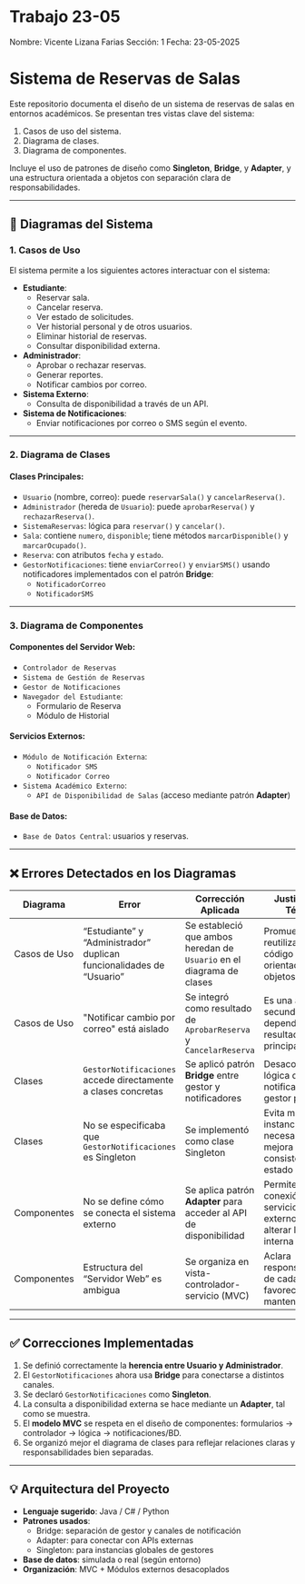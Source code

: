 # Trabajo 23-05
Nombre: Vicente Lizana Farias
Sección: 1
Fecha: 23-05-2025

# Sistema de Reservas de Salas

Este repositorio documenta el diseño de un sistema de reservas de salas en entornos académicos. Se presentan tres vistas clave del sistema:

1. Casos de uso del sistema.
2. Diagrama de clases.
3. Diagrama de componentes.

Incluye el uso de patrones de diseño como **Singleton**, **Bridge**, y **Adapter**, y una estructura orientada a objetos con separación clara de responsabilidades.

---

## 🧩 Diagramas del Sistema

### 1. Casos de Uso

El sistema permite a los siguientes actores interactuar con el sistema:

- **Estudiante**:
  - Reservar sala.
  - Cancelar reserva.
  - Ver estado de solicitudes.
  - Ver historial personal y de otros usuarios.
  - Eliminar historial de reservas.
  - Consultar disponibilidad externa.
- **Administrador**:
  - Aprobar o rechazar reservas.
  - Generar reportes.
  - Notificar cambios por correo.
- **Sistema Externo**:
  - Consulta de disponibilidad a través de un API.
- **Sistema de Notificaciones**:
  - Enviar notificaciones por correo o SMS según el evento.

---

### 2. Diagrama de Clases

#### Clases Principales:

- `Usuario` (nombre, correo): puede `reservarSala()` y `cancelarReserva()`.
- `Administrador` (hereda de `Usuario`): puede `aprobarReserva()` y `rechazarReserva()`.
- `SistemaReservas`: lógica para `reservar()` y `cancelar()`.
- `Sala`: contiene `numero`, `disponible`; tiene métodos `marcarDisponible()` y `marcarOcupado()`.
- `Reserva`: con atributos `fecha` y `estado`.
- `GestorNotificaciones`: tiene `enviarCorreo()` y `enviarSMS()` usando notificadores implementados con el patrón **Bridge**:
  - `NotificadorCorreo`
  - `NotificadorSMS`

---

### 3. Diagrama de Componentes

#### Componentes del Servidor Web:

- `Controlador de Reservas`
- `Sistema de Gestión de Reservas`
- `Gestor de Notificaciones`
- `Navegador del Estudiante`:
  - Formulario de Reserva
  - Módulo de Historial

#### Servicios Externos:

- `Módulo de Notificación Externa`:
  - `Notificador SMS`
  - `Notificador Correo`
- `Sistema Académico Externo`:
  - `API de Disponibilidad de Salas` (acceso mediante patrón **Adapter**)

#### Base de Datos:

- `Base de Datos Central`: usuarios y reservas.

---

## ❌ Errores Detectados en los Diagramas

| Diagrama | Error | Corrección Aplicada | Justificación Técnica |
|---------|-------|----------------------|------------------------|
| Casos de Uso | “Estudiante” y “Administrador” duplican funcionalidades de “Usuario” | Se estableció que ambos heredan de `Usuario` en el diagrama de clases | Promueve reutilización de código y diseño orientado a objetos |
| Casos de Uso | "Notificar cambio por correo" está aislado | Se integró como resultado de `AprobarReserva` y `CancelarReserva` | Es una acción secundaria, dependiente del resultado principal |
| Clases | `GestorNotificaciones` accede directamente a clases concretas | Se aplicó patrón **Bridge** entre gestor y notificadores | Desacopla la lógica de envío de notificaciones del gestor principal |
| Clases | No se especificaba que `GestorNotificaciones` es Singleton | Se implementó como clase Singleton | Evita múltiples instancias no necesarias, mejora consistencia de estado |
| Componentes | No se define cómo se conecta el sistema externo | Se aplica patrón **Adapter** para acceder al API de disponibilidad | Permite la conexión con servicios externos sin alterar la lógica interna |
| Componentes | Estructura del “Servidor Web” es ambigua | Se organiza en vista-controlador-servicio (MVC) | Aclara responsabilidades de cada módulo y favorece mantenibilidad |

---

## ✅ Correcciones Implementadas

1. Se definió correctamente la **herencia entre Usuario y Administrador**.
2. El `GestorNotificaciones` ahora usa **Bridge** para conectarse a distintos canales.
3. Se declaró `GestorNotificaciones` como **Singleton**.
4. La consulta a disponibilidad externa se hace mediante un **Adapter**, tal como se muestra.
5. El **modelo MVC** se respeta en el diseño de componentes: formularios → controlador → lógica → notificaciones/BD.
6. Se organizó mejor el diagrama de clases para reflejar relaciones claras y responsabilidades bien separadas.

---

## 💡 Arquitectura del Proyecto

- **Lenguaje sugerido**: Java / C# / Python
- **Patrones usados**:
  - Bridge: separación de gestor y canales de notificación
  - Adapter: para conectar con APIs externas
  - Singleton: para instancias globales de gestores
- **Base de datos**: simulada o real (según entorno)
- **Organización**: MVC + Módulos externos desacoplados


